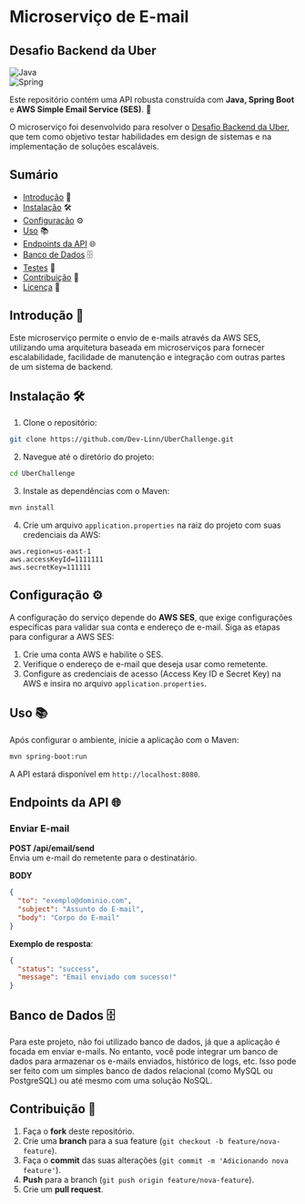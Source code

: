 # Microserviço de E-mail  
## Desafio Backend da Uber

![Java](https://img.shields.io/badge/java-%23ED8B00.svg?style=for-the-badge&logo=openjdk&logoColor=white)  
![Spring](https://img.shields.io/badge/spring-%236DB33F.svg?style=for-the-badge&logo=spring&logoColor=white)  

Este repositório contém uma API robusta construída com **Java, Spring Boot** e **AWS Simple Email Service (SES)**. 🚀

O microserviço foi desenvolvido para resolver o [Desafio Backend da Uber](https://github.com/uber-archive/coding-challenge-tools/blob/master/coding_challenge.md), que tem como objetivo testar habilidades em design de sistemas e na implementação de soluções escaláveis.

## Sumário

- [Introdução](#introdução) 📌
- [Instalação](#instalação) 🛠️
- [Configuração](#configuração) ⚙️
- [Uso](#uso) 📚
- [Endpoints da API](#endpoints-da-api) 🌐
- [Banco de Dados](#banco-de-dados) 🗄️
- [Testes](#testes) 🧪
- [Contribuição](#contribuição) 🤝
- [Licença](#licença) 📜

## Introdução 📌

Este microserviço permite o envio de e-mails através da AWS SES, utilizando uma arquitetura baseada em microserviços para fornecer escalabilidade, facilidade de manutenção e integração com outras partes de um sistema de backend.

## Instalação 🛠️

1. Clone o repositório:

```bash
git clone https://github.com/Dev-Linn/UberChallenge.git
```

2. Navegue até o diretório do projeto:

```bash
cd UberChallenge
```

3. Instale as dependências com o Maven:

```bash
mvn install
```

4. Crie um arquivo `application.properties` na raiz do projeto com suas credenciais da AWS:

```properties
aws.region=us-east-1
aws.accessKeyId=1111111
aws.secretKey=111111
```

## Configuração ⚙️

A configuração do serviço depende do **AWS SES**, que exige configurações específicas para validar sua conta e endereço de e-mail. Siga as etapas para configurar a AWS SES:

1. Crie uma conta AWS e habilite o SES.
2. Verifique o endereço de e-mail que deseja usar como remetente.
3. Configure as credenciais de acesso (Access Key ID e Secret Key) na AWS e insira no arquivo `application.properties`.

## Uso 📚

Após configurar o ambiente, inicie a aplicação com o Maven:

```bash
mvn spring-boot:run
```

A API estará disponível em `http://localhost:8080`.

## Endpoints da API 🌐  

### Enviar E-mail

**POST /api/email/send**  
Envia um e-mail do remetente para o destinatário.

**BODY**  
```json
{
  "to": "exemplo@dominio.com",
  "subject": "Assunto do E-mail",
  "body": "Corpo do E-mail"
}
```

**Exemplo de resposta**:
```json
{
  "status": "success",
  "message": "Email enviado com sucesso!"
}
```

## Banco de Dados 🗄️

Para este projeto, não foi utilizado banco de dados, já que a aplicação é focada em enviar e-mails. No entanto, você pode integrar um banco de dados para armazenar os e-mails enviados, histórico de logs, etc. Isso pode ser feito com um simples banco de dados relacional (como MySQL ou PostgreSQL) ou até mesmo com uma solução NoSQL.


## Contribuição 🤝

1. Faça o **fork** deste repositório.
2. Crie uma **branch** para a sua feature (`git checkout -b feature/nova-feature`).
3. Faça o **commit** das suas alterações (`git commit -m 'Adicionando nova feature'`).
4. **Push** para a branch (`git push origin feature/nova-feature`).
5. Crie um **pull request**.
